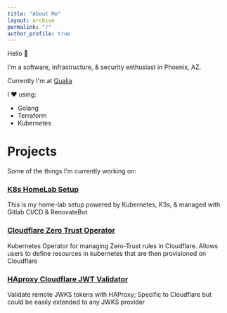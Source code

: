 ```yaml
---
title: "About Me"
layout: archive
permalink: "/"
author_profile: true
---
```


Hello 👋

I'm a software, infrastructure, & security enthusiast in Phoenix, AZ.

Currently I'm at <a href="https://www.qualia.com">Qualia</a>

I ❤️ using: 
* Golang
* Terraform
* Kubernetes

# Projects

Some of the things I'm currently working on:

### [K8s HomeLab Setup](https://github.com/bojanzelic/home-ops)

This is my home-lab setup powered by Kubernetes, K3s, & managed with Gitlab CI/CD & RenovateBot

### [Cloudflare Zero Trust Operator](https://github.com/bojanzelic/cloudflare-zero-trust-operator)

Kubernetes Operator for managing Zero-Trust rules in Cloudflare. Allows users to define resources in kubernetes that are then provisioned on Cloudflare

### [HAproxy Cloudflare JWT Validator](https://github.com/kudelskisecurity/haproxy-cloudflare-jwt-validator)

Validate remote JWKS tokens with HAProxy; Specific to Cloudflare but could be easily extended to any JWKS provider